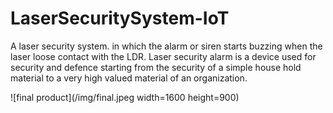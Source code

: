 # LaserSecuritySystem-IoT
A laser security system. in which the alarm or siren starts buzzing when the laser loose contact with the LDR. Laser security alarm is a device used for security and defence starting from the security of a simple house hold material to a very high valued material of an organization.

![final product](/img/final.jpeg width=1600 height=900)

